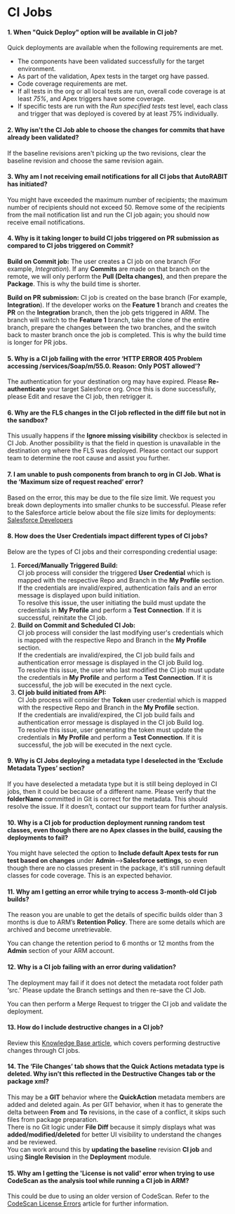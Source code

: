 # CI Jobs

#### 1. When "Quick Deploy" option will be available in CI job? <a href="#1-when-quick-deploy-option-will-be-available-in-ci-job" id="1-when-quick-deploy-option-will-be-available-in-ci-job"></a>

Quick deployments are available when the following requirements are met.

* The components have been validated successfully for the target environment.
* As part of the validation, Apex tests in the target org have passed.
* Code coverage requirements are met.
* If all tests in the org or all local tests are run, overall code coverage is at least _75%_, and Apex triggers have some coverage.
* If specific tests are run with the _Run specified tests_ test level, each class and trigger that was deployed is covered by at least 75% individually.

#### 2. Why isn't the CI Job able to choose the changes for commits that have already been validated? <a href="#2-why-isnt-the-ci-job-able-to-choose-the-changes-for-commits-that-have-already-been-validated" id="2-why-isnt-the-ci-job-able-to-choose-the-changes-for-commits-that-have-already-been-validated"></a>

If the baseline revisions aren't picking up the two revisions, clear the baseline revision and choose the same revision again.

#### 3. Why am I not receiving email notifications for all CI jobs that AutoRABIT has initiated? <a href="#3-why-am-i-not-receiving-email-notifications-for-all-ci-jobs-that-autorabit-has-initiated" id="3-why-am-i-not-receiving-email-notifications-for-all-ci-jobs-that-autorabit-has-initiated"></a>

You might have exceeded the maximum number of recipients; the maximum number of recipients should not exceed 50. Remove some of the recipients from the mail notification list and run the CI job again; you should now receive email notifications.

#### 4. Why is it taking longer to build CI jobs triggered on PR submission as compared to CI jobs triggered on Commit? <a href="#4-why-is-it-taking-longer-to-build-ci-jobs-triggered-on-pr-submission-as-compared-to-ci-jobs-trigger" id="4-why-is-it-taking-longer-to-build-ci-jobs-triggered-on-pr-submission-as-compared-to-ci-jobs-trigger"></a>

**Build on Commit job:** The user creates a CI job on one branch (For example, _Integration_). If any **Commits** are made on that branch on the remote, we will only perform the **Pull (Delta changes)**, and then prepare the **Package**. This is why the build time is shorter.

**Build on PR submission:** CI job is created on the base branch (For example, **Integration**). If the developer works on the **Feature 1** branch and creates the **PR** on the **Integration** branch, then the job gets triggered in ARM. The branch will switch to the **Feature 1** branch, take the clone of the entire branch, prepare the changes between the two branches, and the switch back to master branch once the job is completed. This is why the build time is longer for PR jobs.

#### 5. Why is a CI job failing with the error ‘HTTP ERROR 405 Problem accessing /services/Soap/m/55.0. Reason: Only POST allowed’? <a href="#5-why-is-a-ci-job-failing-with-the-error-http-error-405-problem-accessing-servicessoapm550-reason-on" id="5-why-is-a-ci-job-failing-with-the-error-http-error-405-problem-accessing-servicessoapm550-reason-on"></a>

The authentication for your destination org may have expired. Please **Re-authenticate** your target Salesforce org. Once this is done successfully, please Edit and resave the CI job, then retrigger it.

#### 6. Why are the FLS changes in the CI job reflected in the diff file but not in the sandbox? <a href="#6-why-are-the-fls-changes-in-the-ci-job-reflected-in-the-diff-file-but-not-in-the-sandbox" id="6-why-are-the-fls-changes-in-the-ci-job-reflected-in-the-diff-file-but-not-in-the-sandbox"></a>

This usually happens if the **Ignore missing visibility** checkbox is selected in CI Job. Another possibility is that the field in question is unavailable in the destination org where the FLS was deployed. Please contact our support team to determine the root cause and assist you further.

#### 7. I am unable to push components from branch to org in CI Job. What is the ‘Maximum size of request reached’ error? <a href="#7-i-am-unable-to-push-components-from-branch-to-org-in-ci-job-what-is-the-maximum-size-of-request-re" id="7-i-am-unable-to-push-components-from-branch-to-org-in-ci-job-what-is-the-maximum-size-of-request-re"></a>

Based on the error, this may be due to the file size limit. We request you break down deployments into smaller chunks to be successful. Please refer to the Salesforce article below about the file size limits for deployments:\
[Salesforce Developers](https://developer.salesforce.com/docs/atlas.en-us.salesforce\_app\_limits\_cheatsheet.meta/salesforce\_app\_limits\_cheatsheet/salesforce\_app\_limits\_platform\_metadata.htm)

#### 8. How does the User Credentials impact different types of CI jobs? <a href="#8-how-does-the-user-credentials-impact-different-types-of-ci-jobs" id="8-how-does-the-user-credentials-impact-different-types-of-ci-jobs"></a>

Below are the types of CI jobs and their corresponding credential usage:

1. **Forced/Manually Triggered Build:**\
   CI job process will consider the triggered **User Credential** which is mapped with the respective Repo and Branch in the **My Profile** section.\
   If the credentials are invalid/expired, authentication fails and an error message is displayed upon build initiation.\
   To resolve this issue, the user initiating the build must update the credentials in **My Profile** and perform a **Test Connection**. If it is successful, reinitate the CI job.
2. **Build on Commit and Scheduled CI Job:**\
   CI job process will consider the last modifying user's credentials which is mapped with the respective Repo and Branch in the **My Profile** section.\
   If the credentials are invalid/expired, the CI job build fails and authentication error message is displayed in the CI job Build log.\
   To resolve this issue, the user who last modified the CI job must update the credentials in **My Profile** and perform a **Test Connection**. If it is successful, the job will be executed in the next cycle.
3. **CI job build initiated from API:**\
   CI Job process will consider the **Token** user credential which is mapped with the respective Repo and Branch in the **My Profile** section.\
   If the credentials are invalid/expired, the CI job build fails and authentication error message is displayed in the CI job Build log.\
   To resolve this issue, user generating the token must update the credentials in **My Profile** and perform a **Test Connection**. If it is successful, the job will be executed in the next cycle.

#### 9. Why is CI Jobs deploying a metadata type I deselected in the ‘Exclude Metadata Types’ section? <a href="#9-why-is-ci-jobs-deploying-a-metadata-type-i-deselected-in-the-exclude-metadata-types-section" id="9-why-is-ci-jobs-deploying-a-metadata-type-i-deselected-in-the-exclude-metadata-types-section"></a>

If you have deselected a metadata type but it is still being deployed in CI jobs, then it could be because of a different name. Please verify that the **folderName** committed in Git is correct for the metadata. This should resolve the issue. If it doesn’t, contact our support team for further analysis.

#### 10. Why is a CI job for production deployment running random test classes, even though there are no Apex classes in the build, causing the deployments to fail? <a href="#10-why-is-a-ci-job-for-production-deployment-running-random-test-classes-even-though-there-are-no-ap" id="10-why-is-a-ci-job-for-production-deployment-running-random-test-classes-even-though-there-are-no-ap"></a>

You might have selected the option to **Include default Apex tests for run test based on changes** under **Admin**-->**Salesforce settings**, so even though there are no classes present in the package, it's still running default classes for code coverage. This is an expected behavior.

#### 11. Why am I getting an error while trying to access 3-month-old CI job builds? <a href="#11-why-am-i-getting-an-error-while-trying-to-access-3monthold-ci-job-builds" id="11-why-am-i-getting-an-error-while-trying-to-access-3monthold-ci-job-builds"></a>

The reason you are unable to get the details of specific builds older than 3 months is due to ARM’s **Retention Policy**. There are some details which are archived and become unretrievable.

You can change the retention period to 6 months or 12 months from the **Admin** section of your ARM account.

#### 12. Why is a CI job failing with an error during validation? <a href="#12-why-is-a-ci-job-failing-with-an-error-during-validation" id="12-why-is-a-ci-job-failing-with-an-error-during-validation"></a>

The deployment may fail if it does not detect the metadata root folder path ‘src.’ Please update the Branch settings and then re-save the CI Job.

You can then perform a Merge Request to trigger the CI job and validate the deployment.

#### 13. How do I include destructive changes in a CI job? <a href="#13-how-do-i-include-destructive-changes-in-a-ci-job" id="13-how-do-i-include-destructive-changes-in-a-ci-job"></a>

Review this [Knowledge Base article](../../product-guides/arm/arm-features/destructive-changes.md), which covers performing destructive changes through CI jobs.

#### 14. The ‘File Changes’ tab shows that the Quick Actions metadata type is deleted. Why isn’t this reflected in the Destructive Changes tab or the package xml? <a href="#14-the-file-changes-tab-shows-that-the-quick-actions-metadata-type-is-deleted-why-isnt-this-reflecte" id="14-the-file-changes-tab-shows-that-the-quick-actions-metadata-type-is-deleted-why-isnt-this-reflecte"></a>

This may be a **GIT** behavior where the **QuickAction** metadata members are added and deleted again. As per GIT behavior, when it has to generate the delta between **From** and **To** revisions, in the case of a conflict, it skips such files from package preparation.\
There is no Git logic under **File Diff** because it simply displays what was **added/modified/deleted** for better UI visibility to understand the changes and be reviewed.\
You can work around this by **updating the baseline** revision **CI job** and using **Single Revision** in the **Deployment** module.

#### 15. Why am I getting the 'License is not valid' error when trying to use CodeScan as the analysis tool while running a CI job in ARM? <a href="#15-why-am-i-getting-the-license-is-not-valid-error-when-trying-to-use-codescan-as-the-analysis-tool" id="15-why-am-i-getting-the-license-is-not-valid-error-when-trying-to-use-codescan-as-the-analysis-tool"></a>

This could be due to using an older version of CodeScan. Refer to the [CodeScan License Errors](../../product-guides/codescan/frequently-asked-questions/codescan-self-hosted-issues/license-errors.md) article for further information.
